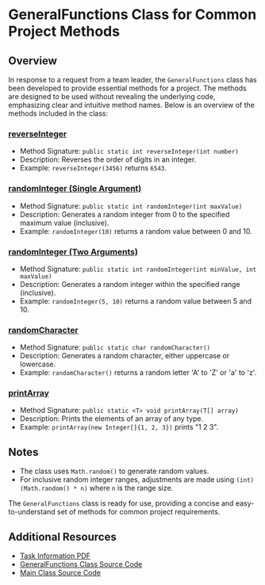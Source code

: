 # GeneralFunctions Class for Common Project Methods

## Overview

In response to a request from a team leader, the `GeneralFunctions` class has been developed to provide essential methods for a project. The methods are designed to be used without revealing the underlying code, emphasizing clear and intuitive method names. Below is an overview of the methods included in the class:

### [reverseInteger](https://github.com/Raafat-Nagy/Zag-Eng-Data-Structures/blob/main/Task.02_Generics/Generics/src/Generics/GeneralFunctions.java)

- Method Signature: `public static int reverseInteger(int number)`
- Description: Reverses the order of digits in an integer.
- Example: `reverseInteger(3456)` returns `6543`.

### [randomInteger (Single Argument)](https://github.com/Raafat-Nagy/Zag-Eng-Data-Structures/blob/main/Task.02_Generics/Generics/src/Generics/GeneralFunctions.java)

- Method Signature: `public static int randomInteger(int maxValue)` 
- Description: Generates a random integer from 0 to the specified maximum value (inclusive).
- Example: `randomInteger(10)` returns a random value between 0 and 10.

### [randomInteger (Two Arguments)](https://github.com/Raafat-Nagy/Zag-Eng-Data-Structures/blob/main/Task.02_Generics/Generics/src/Generics/GeneralFunctions.java)

- Method Signature: `public static int randomInteger(int minValue, int maxValue)`
- Description: Generates a random integer within the specified range (inclusive).
- Example: `randomInteger(5, 10)` returns a random value between 5 and 10.

### [randomCharacter](https://github.com/Raafat-Nagy/Zag-Eng-Data-Structures/blob/main/Task.02_Generics/Generics/src/Generics/GeneralFunctions.java)

- Method Signature: `public static char randomCharacter()`
- Description: Generates a random character, either uppercase or lowercase.
- Example: `randomCharacter()` returns a random letter 'A' to 'Z' or 'a' to 'z'.

### [printArray](https://github.com/Raafat-Nagy/Zag-Eng-Data-Structures/blob/main/Task.02_Generics/Generics/src/Generics/GeneralFunctions.java)

- Method Signature: `public static <T> void printArray(T[] array)`
- Description: Prints the elements of an array of any type.
- Example: `printArray(new Integer[]{1, 2, 3})` prints "1 2 3".

## Notes

- The class uses `Math.random()` to generate random values.
- For inclusive random integer ranges, adjustments are made using `(int) (Math.random() * n)` where `n` is the range size.

The `GeneralFunctions` class is ready for use, providing a concise and easy-to-understand set of methods for common project requirements.

## Additional Resources

- [Task Information PDF](https://github.com/Raafat-Nagy/Zag-Eng-Data-Structures/blob/main/Task.02_Generics/Task2.pdf)
- [GeneralFunctions Class Source Code](https://github.com/Raafat-Nagy/Zag-Eng-Data-Structures/blob/main/Task.02_Generics/Generics/src/Generics/GeneralFunctions.java)
- [Main Class Source Code](https://github.com/Raafat-Nagy/Zag-Eng-Data-Structures/blob/main/Task.02_Generics/Generics/src/Generics/Main.java)
